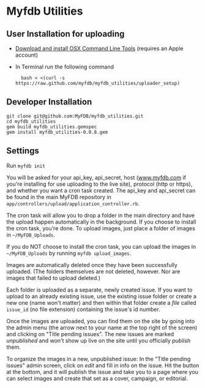 # Myfdb Utilities

## User Installation for uploading

* [Download and install OSX Command Line Tools](https://developer.apple.com/downloads/) (requires an Apple account)
* In Terminal run the following command

        bash < <(curl -s https://raw.github.com/myfdb/myfdb_utilities/uploader_setup)

## Developer Installation

    git clone git@github.com:MyFDB/myfdb_utilities.git
    cd myfdb_utilities
    gem build myfdb_utilities.gemspec
    gem install myfdb_utilities-0.0.8.gem

## Settings

Run `myfdb init`

You will be asked for your api_key, api_secret, host (www.myfdb.com if you're installing for use uploading to the live site), protocol (http or https), and whether you want a cron task created. The api_key and api_secret can be found in the main MyFDB repository in `app/controllers/upload/application_controller.rb`.

The cron task will allow you to drop a folder in the main directory and have the upload happen automatically in the background. If you choose to install the cron task, you're done. To upload images, just place a folder of images in `~/MyFDB_Uploads`.

If you do NOT choose to install the cron task, you can upload the images in `~/MyFDB_Uploads` by running `myfdb upload_images`.

Images are automatically deleted once they have been successfully uploaded. (The folders themselves are not deleted, however. Nor are images that failed to upload deleted.)

Each folder is uploaded as a separate, newly created issue. If you want to upload to an already existing issue, use the existing issue folder or create a new one (name won't matter) and then within that folder create a *file* called `issue_id` (no file extension) containing the issue's id number.

Once the images are uploaded, you can find them on the site by going into the admin menu (the arrow next to your name at the top right of the screen) and clicking on "Title pending issues". The new issues are marked *unpublished* and won't show up live on the site until you officially *publish* them.

To organize the images in a new, unpublished issue: In the "Title pending issues" admin screen, click on *edit* and fill in info on the issue. Hit the button at the bottom, and it will publish the issue and take you to a page where you can select images and create that set as a cover, campaign, or editorial.
